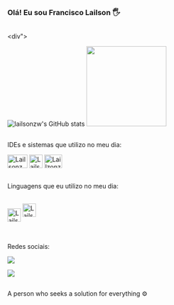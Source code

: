 ### Olá! Eu sou Francisco Lailson 🖐️

##

<div">
 
  ![lailsonzw's GitHub stats](https://github-readme-stats.vercel.app/api?username=lailsonzw&show_icons=true&theme=dark)
  <img height="180em" src="https://github-readme-stats.vercel.app/api/top-langs/?username=lailsonzw&layout=compact&langs=16&theme=dark"/>

<div>

##

IDEs e sistemas que utilizo no meu dia:
<div style="display": inline_block>   
    <img aling="center" alt="Lailsonzw-VsCode" height="30" width="45" src="https://cdn.jsdelivr.net/gh/devicons/devicon/icons/vscode/vscode-original.svg">
    <img aling="center" alt="Lailsonzw-Ubunto" height="30" width="30" src="https://cdn.jsdelivr.net/gh/devicons/devicon/icons/ubuntu/ubuntu-plain.svg">
    <img aling="center" alt="Lailzonzw-windows" height="30" width="40" src="https://cdn.jsdelivr.net/gh/devicons/devicon/icons/windows8/windows8-original.svg">
</div>

##

Linguagens que eu utilizo no meu dia:
<div style="display: inline_block"><br/>
  <img align="center" alt="Lailsonzw-c" height="30" width="30" src="https://icongr.am/devicon/c-original.svg?size=148&color=currentColor">
  <img aling="center" alt="Lailsonzw-Python" height="30" width="30" src="https://cdn.jsdelivr.net/gh/devicons/devicon/icons/python/python-original.svg">
</div><br>

##

Redes sociais:

<div>
  <a href="https://www.instagram.com/francisco_lailson0?igsh=MW03OGkwY3Z4YXZiMQ==" target="_blank"><img src="https://img.shields.io/badge/Instagram-E4405F?style=for-the-badge&logo=instagramlogoColor=white" target="_blank"></a>
 
  <a href="https://www.linkedin.com/in/francisco-lailson-b7611b2a5/" target="_blank"><img src="https://img.shields.io/badge/LinkedIn-0077B5?style=for-the-badge&logo=linkedin&
  logoColor=white" target="_blank"></a> 
</div>

##

A person who seeks a solution for everything ⚙️

##
